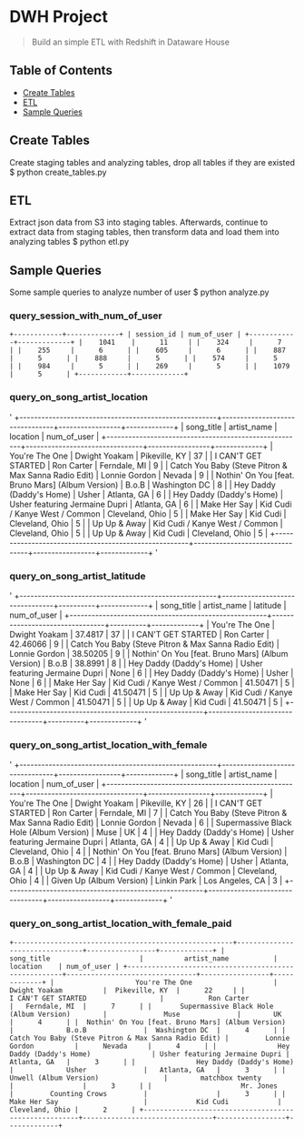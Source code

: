 # DWH Project
> Build an simple ETL with Redshift in Dataware House

## Table of Contents
* [Create Tables](#create-tables)
* [ETL](#etl)
* [Sample Queries](#sample-queries)


## Create Tables
Create staging tables and analyzing tables, drop all tables if they are existed
$ python create_tables.py 

## ETL
Extract json data from S3 into staging tables. Afterwards, continue to extract data from staging tables, then transform data and load them into analyzing tables
$ python etl.py

## Sample Queries
Some sample queries to analyze number of user
$ python analyze.py

### query_session_with_num_of_user
`
+------------+-------------+
| session_id | num_of_user |
+------------+-------------+
|    1041    |      11     |
|    324     |      7      |
|    255     |      6      |
|    605     |      6      |
|    887     |      5      |
|    888     |      5      |
|    574     |      5      |
|    984     |      5      |
|    269     |      5      |
|    1079    |      5      |
+------------+-------------+
`

### query_on_song_artist_location
'
+------------------------------------------------------+--------------------------------+-----------------+-------------+
|                      song_title                      |          artist_name           |     location    | num_of_user |
+------------------------------------------------------+--------------------------------+-----------------+-------------+
|                    You're The One                    |         Dwight Yoakam          |  Pikeville, KY  |      37     |
|                 I CAN'T GET STARTED                  |           Ron Carter           |   Ferndale, MI  |      9      |
| Catch You Baby (Steve Pitron & Max Sanna Radio Edit) |         Lonnie Gordon          |      Nevada     |      9      |
|  Nothin' On You [feat. Bruno Mars] (Album Version)   |             B.o.B              |  Washington DC  |      8      |
|               Hey Daddy (Daddy's Home)               |             Usher              |   Atlanta, GA   |      6      |
|               Hey Daddy (Daddy's Home)               | Usher featuring Jermaine Dupri |   Atlanta, GA   |      6      |
|                     Make Her Say                     | Kid Cudi / Kanye West / Common | Cleveland, Ohio |      5      |
|                     Make Her Say                     |            Kid Cudi            | Cleveland, Ohio |      5      |
|                     Up Up & Away                     | Kid Cudi / Kanye West / Common | Cleveland, Ohio |      5      |
|                     Up Up & Away                     |            Kid Cudi            | Cleveland, Ohio |      5      |
+------------------------------------------------------+--------------------------------+-----------------+-------------+
'

### query_on_song_artist_latitude
'
+------------------------------------------------------+--------------------------------+----------+-------------+
|                      song_title                      |          artist_name           | latitude | num_of_user |
+------------------------------------------------------+--------------------------------+----------+-------------+
|                    You're The One                    |         Dwight Yoakam          | 37.4817  |      37     |
|                 I CAN'T GET STARTED                  |           Ron Carter           | 42.46066 |      9      |
| Catch You Baby (Steve Pitron & Max Sanna Radio Edit) |         Lonnie Gordon          | 38.50205 |      9      |
|  Nothin' On You [feat. Bruno Mars] (Album Version)   |             B.o.B              | 38.8991  |      8      |
|               Hey Daddy (Daddy's Home)               | Usher featuring Jermaine Dupri |   None   |      6      |
|               Hey Daddy (Daddy's Home)               |             Usher              |   None   |      6      |
|                     Make Her Say                     | Kid Cudi / Kanye West / Common | 41.50471 |      5      |
|                     Make Her Say                     |            Kid Cudi            | 41.50471 |      5      |
|                     Up Up & Away                     | Kid Cudi / Kanye West / Common | 41.50471 |      5      |
|                     Up Up & Away                     |            Kid Cudi            | 41.50471 |      5      |
+------------------------------------------------------+--------------------------------+----------+-------------+
'

### query_on_song_artist_location_with_female
'
+------------------------------------------------------+--------------------------------+-----------------+-------------+
|                      song_title                      |          artist_name           |     location    | num_of_user |
+------------------------------------------------------+--------------------------------+-----------------+-------------+
|                    You're The One                    |         Dwight Yoakam          |  Pikeville, KY  |      26     |
|                 I CAN'T GET STARTED                  |           Ron Carter           |   Ferndale, MI  |      7      |
| Catch You Baby (Steve Pitron & Max Sanna Radio Edit) |         Lonnie Gordon          |      Nevada     |      6      |
|       Supermassive Black Hole (Album Version)        |              Muse              |        UK       |      4      |
|               Hey Daddy (Daddy's Home)               | Usher featuring Jermaine Dupri |   Atlanta, GA   |      4      |
|                     Up Up & Away                     |            Kid Cudi            | Cleveland, Ohio |      4      |
|  Nothin' On You [feat. Bruno Mars] (Album Version)   |             B.o.B              |  Washington DC  |      4      |
|               Hey Daddy (Daddy's Home)               |             Usher              |   Atlanta, GA   |      4      |
|                     Up Up & Away                     | Kid Cudi / Kanye West / Common | Cleveland, Ohio |      4      |
|               Given Up (Album Version)               |          Linkin Park           | Los Angeles, CA |      3      |
+------------------------------------------------------+--------------------------------+-----------------+-------------+
'

### query_on_song_artist_location_with_female_paid
`
+------------------------------------------------------+--------------------------------+-----------------+-------------+
|                      song_title                      |          artist_name           |     location    | num_of_user |
+------------------------------------------------------+--------------------------------+-----------------+-------------+
|                    You're The One                    |         Dwight Yoakam          |  Pikeville, KY  |      22     |
|                 I CAN'T GET STARTED                  |           Ron Carter           |   Ferndale, MI  |      7      |
|       Supermassive Black Hole (Album Version)        |              Muse              |        UK       |      4      |
|  Nothin' On You [feat. Bruno Mars] (Album Version)   |             B.o.B              |  Washington DC  |      4      |
| Catch You Baby (Steve Pitron & Max Sanna Radio Edit) |         Lonnie Gordon          |      Nevada     |      4      |
|               Hey Daddy (Daddy's Home)               | Usher featuring Jermaine Dupri |   Atlanta, GA   |      3      |
|               Hey Daddy (Daddy's Home)               |             Usher              |   Atlanta, GA   |      3      |
|                Unwell (Album Version)                |        matchbox twenty         |                 |      3      |
|                      Mr. Jones                       |         Counting Crows         |                 |      3      |
|                     Make Her Say                     |            Kid Cudi            | Cleveland, Ohio |      2      |
+------------------------------------------------------+--------------------------------+-----------------+-------------+
`